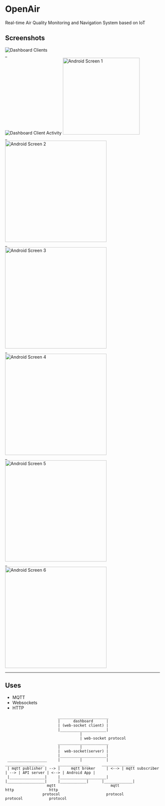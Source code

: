 # OpenAir

Real-time Air Quality Monitoring and Navigation System based on IoT

## Screenshots

<div>
  <img src="./.github/screenshots/dashboard-clients.png" alt="Dashboard Clients" />
  <div>_</div>
  <img src="./.github/screenshots/dashboard-client-activity.png" alt="Dashboard Client Activity" />
  <img width="250" src="./.github/screenshots/android-1.png" alt="Android Screen 1" />
  <div>_</div>
  <img width="330" src="./.github/screenshots/android-2.png" alt="Android Screen 2" />
  <div>_</div>
  <img width="330" src="./.github/screenshots/android-3.png" alt="Android Screen 3" />
  <div>_</div>
  <img width="330" src="./.github/screenshots/android-4.png" alt="Android Screen 4" />
  <div>_</div>
  <img width="330" src="./.github/screenshots/android-5.png" alt="Android Screen 5" />
  <div>_</div>
  <img width="330" src="./.github/screenshots/android-6.png" alt="Android Screen 6" />
</div>

<hr />

## Uses

- MQTT
- Websockets
- HTTP

```
                        _______________________
                        |      dashboard      |
                        | (web-socket client) |
                        |_____________________|
                                  |
                                  | web-socket protocol
                        _______________________
                        |         |           |
                        |  web-socket(server) |
                        |_____________________|
 __________________     |         |           |      __________________      ______________      _______________
 | mqtt publisher | --> |     mqtt broker     | <--> | mqtt subscriber | --> | API server | <--> | Android App |
 |________________|     |_____________________|      |_________________|     |____________|      |_____________|
                   mqtt                         mqtt                    http                http
                 protocol                     protocol                protocol            protocol
```
